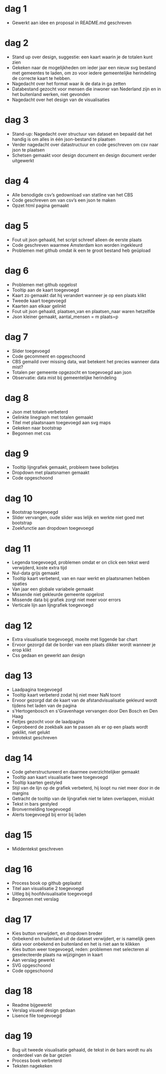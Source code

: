 # dag 1
- Gewerkt aan idee en proposal in README.md geschreven

# dag 2
- Stand up over design, suggestie: een kaart waarin je de totalen kunt zien 
- Gekeken naar de mogelijkheden om ieder jaar een nieuw svg bestand met gemeentes te laden, om zo voor iedere gemeentelijke herindeling de correcte kaart te hebben. 
- Nagedacht over het format waar ik de data in ga zetten 
- Databestand gezocht voor mensen die inwoner van Nederland zijn en in het buitenland werken, niet gevonden
- Nagedacht over het design van de visualisaties

# dag 3
- Stand-up: Nagedacht over structuur van dataset en bepaald dat het handig is om alles in één json-bestand te plaatsen
- Verder nagedacht over datastructuur en code geschreven om csv naar json te plaatsen
- Schetsen gemaakt voor design document en design document verder uitgewerkt

# dag 4
- Alle benodigde csv’s gedownload van statline van het CBS
- Code geschreven om van csv’s een json te maken
- Opzet html pagina gemaakt

# dag 5
- Fout uit json gehaald, het script schreef alleen de eerste plaats 
- Code geschreven waarmee Amsterdam kon worden ingekleurd
- Problemen met github omdat ik een te groot bestand heb geüpload

# dag 6
- Problemen met github opgelost
- Tooltip aan de kaart toegevoegd
- Kaart zo gemaakt dat hij verandert wanneer je op een plaats klikt
- Tweede kaart toegevoegd
- Kaarten aan elkaar gelinkt
- Fout uit json gehaald, plaatsen_van en plaatsen_naar waren hetzelfde
- Json kleiner gemaakt, aantal_mensen = m plaats=p

# dag 7
- Slider toegevoegd
- Code gecomment en opgeschoond
- CBS gemaild over missing data, wat betekent het precies wanneer data mist?
- Totalen per gemeente opgezocht en toegevoegd aan json
- Observatie: data mist bij gemeentelijke herindeling

# dag 8
- Json met totalen verbeterd
- Gelinkte linegraph met totalen gemaakt
- Titel met plaatsnaam toegevoegd aan svg maps
- Gekeken naar bootstrap
- Begonnen met css

# dag 9
- Tooltip lijngrafiek gemaakt, probleem twee bolletjes
- Dropdown met plaatsnamen gemaakt
- Code opgeschoond

# dag 10
- Bootstrap toegevoegd
- Slider vervangen, oude slider was lelijk en werkte niet goed met bootstrap
- Zoekfunctie aan dropdown toegevoegd

# dag 11
- Legenda toegevoegd, problemen omdat er on click een tekst werd verwijderd, koste extra tijd
- Nul-data grijs gemaakt
- Tooltip kaart verbeterd, van en naar werkt en plaatsnamen hebben spaties
- Van jaar een globale variabele gemaakt
- Missende niet gekleurde gemeente opgelost
- Missende data bij grafiek zorgt niet meer voor errors
- Verticale lijn aan lijngrafiek toegevoegd

# dag 12
- Extra visualisatie toegevoegd, moeite met liggende bar chart
- Ervoor gezorgd dat de border van een plaats dikker wordt wanneer je erop klikt
- Css gedaan en gewerkt aan design

# dag 13
- Laadpagina toegevoegd
- Tooltip kaart verbeterd zodat hij niet meer NaN toont
- Ervoor gezorgd dat de kaart van de afstandvisualisatie gekleurd wordt tijdens het laden van de pagina
- s'Hertogenbosch en s'Gravenhage vervangen door Den Bosch en Den Haag
- Feitjes gezocht voor de laadpagina
- Geprobeerd de zoekbalk aan te passen als er op een plaats wordt geklikt, niet gelukt
- Introtekst geschreven

# dag 14
- Code geherstructureerd en daarmee overzichtelijker gemaakt
- Tooltip aan kaart visualisatie twee toegevoegd
- Tooltip kaarten gestyled
- Stijl van de lijn op de grafiek verbeterd, hij loopt nu niet meer door in de margins
- Getracht de tooltip van de lijngrafiek niet te laten overlappen, mislukt
- Tekst in bars gestyled
- Bronvermelding toegevoegd
- Alerts toegevoegd bij error bij laden

# dag 15
- Middentekst geschreven

# dag 16
- Process book op github geplaatst
- Titel aan visualisatie 2 toegevoegd
- Uitleg bij hoofdvisualisatie toegevoegd
- Begonnen met verslag

# dag 17
- Kies button verwijdert, en dropdown breder
- Onbekend en buitenland uit de dataset verwijdert, er is namelijk geen data voor onbekend en buitenland en het is niet aan te klikken
- Kies button weer toegevoegd, reden: problemen met selecteren al geselecteerde plaats na wijzigingen in kaart
- Aan verslag gewerkt
- SVG opgeschoond
- Code opgeschoond 

# dag 18
- Readme bijgewerkt
- Verslag visueel design gedaan
- Lisence file toegevoegd

# dag 19 
- Bug uit tweede visualisatie gehaald, de tekst in de bars wordt nu als onderdeel van de bar gezien
- Process boek verbeterd
- Teksten nagekeken
